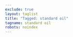 ```yaml
---
exclude: true
layout: taglist
title: "Tagged: standard oil"
tagname: standard oil
robots: noindex
---
```


